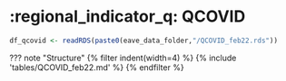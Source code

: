 

# :regional_indicator_q: QCOVID

```R
df_qcovid <- readRDS(paste0(eave_data_folder,"/QCOVID_feb22.rds"))
```

??? note "Structure"
{% filter indent(width=4) %}
{% include 'tables/QCOVID_feb22.md' %}
{% endfilter %}
